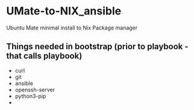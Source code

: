 # UMate-to-NIX_ansible
Ubuntu Mate minimal install to Nix Package manager

## Things needed in bootstrap (prior to playbook - that calls playbook)
- curl
- git
- ansible
- openssh-server
- python3-pip
- 
